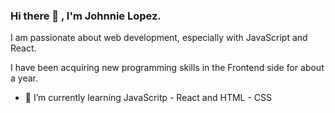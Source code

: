 ### Hi there 👋 , I'm Johnnie Lopez.

I am passionate about web development, especially with JavaScript and React. 

I have been acquiring new programming skills in the Frontend side for about a year.

- 🌱 I’m currently learning JavaScritp - React and HTML - CSS
<!--
**Johnnie-LC/Johnnie-LC** is a ✨ _special_ ✨ repository because its `README.md` (this file) appears on your GitHub profile.

Here are some ideas to get you started:

- 🔭 I’m currently working on ...
- 🌱 I’m currently learning ...
- 👯 I’m looking to collaborate on ...
- 🤔 I’m looking for help with ...
- 💬 Ask me about ...
- 📫 How to reach me: ...
- 😄 Pronouns: ...
- ⚡ Fun fact: ...
-->
